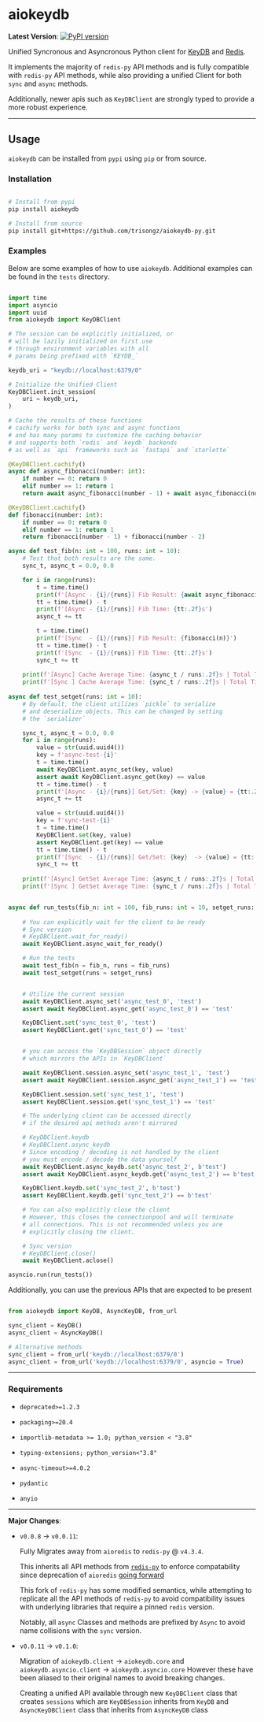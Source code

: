 # aiokeydb
  
  **Latest Version**: [![PyPI version](https://badge.fury.io/py/aiokeydb.svg)](https://badge.fury.io/py/aiokeydb)

  Unified Syncronous and Asyncronous Python client for [KeyDB](https://github.com/Snapchat/KeyDB) and [Redis](https://github.com/redis).

  It implements the majority of `redis-py` API methods and is fully compatible with `redis-py` API methods, while also providing a unified Client for both `sync` and `async` methods.

  Additionally, newer apis such as `KeyDBClient` are strongly typed to provide a more robust experience. 


---

## Usage

`aiokeydb` can be installed from `pypi` using `pip` or from source.

### Installation

```bash

# Install from pypi
pip install aiokeydb

# Install from source
pip install git+https://github.com/trisongz/aiokeydb-py.git

```

### Examples

Below are some examples of how to use `aiokeydb`. Additional examples can be found in the `tests` directory.

```python

import time
import asyncio
import uuid
from aiokeydb import KeyDBClient

# The session can be explicitly initialized, or
# will be lazily initialized on first use
# through environment variables with all 
# params being prefixed with `KEYDB_`

keydb_uri = "keydb://localhost:6379/0"

# Initialize the Unified Client
KeyDBClient.init_session(
    uri = keydb_uri,
)

# Cache the results of these functions
# cachify works for both sync and async functions
# and has many params to customize the caching behavior
# and supports both `redis` and `keydb` backends
# as well as `api` frameworks such as `fastapi` and `starlette`

@KeyDBClient.cachify()
async def async_fibonacci(number: int):
    if number == 0: return 0
    elif number == 1: return 1
    return await async_fibonacci(number - 1) + await async_fibonacci(number - 2)

@KeyDBClient.cachify()
def fibonacci(number: int):
    if number == 0: return 0
    elif number == 1: return 1
    return fibonacci(number - 1) + fibonacci(number - 2)

async def test_fib(n: int = 100, runs: int = 10):
    # Test that both results are the same.
    sync_t, async_t = 0.0, 0.0

    for i in range(runs):
        t = time.time()
        print(f'[Async - {i}/{runs}] Fib Result: {await async_fibonacci(n)}')
        tt = time.time() - t
        print(f'[Async - {i}/{runs}] Fib Time: {tt:.2f}s')
        async_t += tt

        t = time.time()
        print(f'[Sync  - {i}/{runs}] Fib Result: {fibonacci(n)}')
        tt = time.time() - t
        print(f'[Sync  - {i}/{runs}] Fib Time: {tt:.2f}s')
        sync_t += tt
    
    print(f'[Async] Cache Average Time: {async_t / runs:.2f}s | Total Time: {async_t:.2f}s')
    print(f'[Sync ] Cache Average Time: {sync_t / runs:.2f}s | Total Time: {sync_t:.2f}s')
        
async def test_setget(runs: int = 10):
    # By default, the client utilizes `pickle` to serialize
    # and deserialize objects. This can be changed by setting
    # the `serializer`

    sync_t, async_t = 0.0, 0.0
    for i in range(runs):
        value = str(uuid.uuid4())
        key = f'async-test-{i}'
        t = time.time()
        await KeyDBClient.async_set(key, value)
        assert await KeyDBClient.async_get(key) == value
        tt = time.time() - t
        print(f'[Async - {i}/{runs}] Get/Set: {key} -> {value} = {tt:.2f}s')
        async_t += tt

        value = str(uuid.uuid4())
        key = f'sync-test-{i}'
        t = time.time()
        KeyDBClient.set(key, value)
        assert KeyDBClient.get(key) == value
        tt = time.time() - t
        print(f'[Sync  - {i}/{runs}] Get/Set: {key}  -> {value} = {tt:.2f}s')
        sync_t += tt
    
    print(f'[Async] GetSet Average Time: {async_t / runs:.2f}s | Total Time: {async_t:.2f}s')
    print(f'[Sync ] GetSet Average Time: {sync_t / runs:.2f}s | Total Time: {sync_t:.2f}s')


async def run_tests(fib_n: int = 100, fib_runs: int = 10, setget_runs: int = 10):
    
    # You can explicitly wait for the client to be ready
    # Sync version
    # KeyDBClient.wait_for_ready()
    await KeyDBClient.async_wait_for_ready()

    # Run the tests
    await test_fib(n = fib_n, runs = fib_runs)
    await test_setget(runs = setget_runs)


    # Utilize the current session
    await KeyDBClient.async_set('async_test_0', 'test')
    assert await KeyDBClient.async_get('async_test_0') == 'test'

    KeyDBClient.set('sync_test_0', 'test')
    assert KeyDBClient.get('sync_test_0') == 'test'


    # you can access the `KeyDBSession` object directly
    # which mirrors the APIs in `KeyDBClient`

    await KeyDBClient.session.async_set('async_test_1', 'test')
    assert await KeyDBClient.session.async_get('async_test_1') == 'test'

    KeyDBClient.session.set('sync_test_1', 'test')
    assert KeyDBClient.session.get('sync_test_1') == 'test'

    # The underlying client can be accessed directly
    # if the desired api methods aren't mirrored

    # KeyDBClient.keydb
    # KeyDBClient.async_keydb
    # Since encoding / decoding is not handled by the client
    # you must encode / decode the data yourself
    await KeyDBClient.async_keydb.set('async_test_2', b'test')
    assert await KeyDBClient.async_keydb.get('async_test_2') == b'test'

    KeyDBClient.keydb.set('sync_test_2', b'test')
    assert KeyDBClient.keydb.get('sync_test_2') == b'test'

    # You can also explicitly close the client
    # However, this closes the connectionpool and will terminate
    # all connections. This is not recommended unless you are
    # explicitly closing the client.

    # Sync version
    # KeyDBClient.close()
    await KeyDBClient.aclose()

asyncio.run(run_tests())

```

Additionally, you can use the previous APIs that are expected to be present

```python

from aiokeydb import KeyDB, AsyncKeyDB, from_url

sync_client = KeyDB()
async_client = AsyncKeyDB()

# Alternative methods
sync_client = from_url('keydb://localhost:6379/0')
async_client = from_url('keydb://localhost:6379/0', asyncio = True)


```

---

### Requirements

- `deprecated>=1.2.3`

- `packaging>=20.4`

- `importlib-metadata >= 1.0; python_version < "3.8"`

- `typing-extensions; python_version<"3.8"`

- `async-timeout>=4.0.2`

- `pydantic`

- `anyio`

---

**Major Changes**:
  
- `v0.0.8` -> `v0.0.11`: 

    Fully Migrates away from `aioredis` to `redis-py` @ `v4.3.4`.

    This inherits all API methods from [`redis-py`](https://github.com/redis/redis-py) to enforce compatability since deprecation of `aioredis` [going forward](https://github.com/aio-libs/aioredis-py/issues/1273)

    This fork of `redis-py` has some modified semantics, while attempting to replicate all the API methods of `redis-py` to avoid compatibility issues with underlying libraries that require a pinned `redis` version.

    Notably, all `async` Classes and methods are prefixed by `Async` to avoid name collisions with the `sync` version.

- `v0.0.11` -> `v0.1.0`: 

    Migration of `aiokeydb.client` -> `aiokeydb.core` and `aiokeydb.asyncio.client` -> `aiokeydb.asyncio.core`
    However these have been aliased to their original names to avoid breaking changes.

    Creating a unified API available through new `KeyDBClient` class that creates `sessions` which are `KeyDBSession` inherits from `KeyDB` and `AsyncKeyDBClient` class that inherits from `AsyncKeyDB` class

